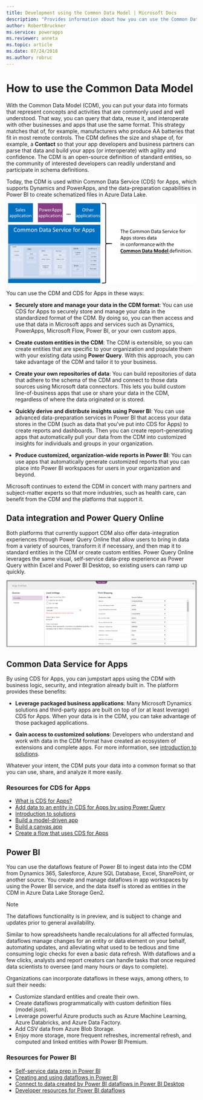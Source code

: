 ```yaml
---
title: Development using the Common Data Model | Microsoft Docs
description: "Provides information about how you can use the Common Data Model to develop apps and solutions."
author: RobertBruckner
ms.service: powerapps
ms.reviewer: anneta
ms.topic: article
ms.date: 07/24/2018
ms.author: robruc
---
```


# How to use the Common Data Model

With the Common Data Model (CDM), you can put your data into formats that represent concepts and activities that are commonly used and well understood. That way, you can query that data, reuse it, and interoperate with other businesses and apps that use the same format. This strategy matches that of, for example, manufacturers who produce AA batteries that fit in most remote controls. The CDM defines the size and shape of, for example, a **Contact** so that your app developers and business partners can parse that data and build your apps (or interoperate) with agility and confidence. The CDM is an open-source definition of standard entities, so the community of interested developers can readily understand and participate in schema definitions.

Today, the CDM is used within Common Data Service (CDS) for Apps, which supports Dynamics and PowerApps, and the data-preparation capabilities in Power BI to create schematized files in Azure Data Lake.

![Common Data Model with CDS for Apps](media/cdm-with-cds.png)

You can use the CDM and CDS for Apps in these ways:

- **Securely store and manage your data in the CDM format**: You can use CDS for Apps to securely store and manage your data in the standardized format of the CDM. By doing so, you can then access and use that data in Microsoft apps and services such as Dynamics, PowerApps, Microsoft Flow, Power BI, or your own custom apps.

- **Create custom entities in the CDM**: The CDM is extensible, so you can create entities that are specific to your organization and populate them with your existing data using **Power Query**. With this approach, you can take advantage of the CDM and tailor it to your business.

- **Create your own repositories of data**: You can build repositories of data that adhere to the schema of the CDM and connect to those data sources using Microsoft data connectors. This lets you build custom line-of-business apps that use or share your data in the CDM, regardless of where the data originated or is stored.

- **Quickly derive and distribute insights using Power BI**: You can use advanced data-preparation services in Power BI that access your data stores in the CDM (such as data that you’ve put into CDS for Apps) to create reports and dashboards. Then you can create report-generating apps that automatically pull your data from the CDM into customized insights for individuals and groups in your organization.

- **Produce customized, organization-wide reports in Power BI**: You can use apps that automatically generate customized reports that you can place into Power BI workspaces for users in your organization and beyond.

Microsoft continues to extend the CDM in concert with many partners and subject-matter experts so that more industries, such as health
care, can benefit from the CDM and the platforms that support it.

## Data integration and Power Query Online

Both platforms that currently support CDM also offer data-integration experiences through Power Query Online that allow users to bring in data from a variety of sources, transform it if necessary, and then map it to standard entities in the CDM or create custom entities. Power Query Online leverages the same visual, self-service data-prep experience as Power Query within Excel and Power BI Desktop, so existing users can ramp up quickly.

![Map data with entities in CDM](media/cdm-map-entities.png)

## Common Data Service for Apps

By using CDS for Apps, you can jumpstart apps using the CDM with business logic, security, and integration already built in. The platform provides these benefits:

- **Leverage packaged business applications**: Many Microsoft Dynamics solutions and third-party apps are built on top of (or at least leverage) CDS for Apps. When your data is in the CDM, you can take advantage of those packaged applications.

- **Gain access to customized solutions**: Developers who understand and work with data in the CDM format have created an ecosystem of extensions and complete apps. For more information, see [introduction to solutions](https://docs.microsoft.com/powerapps/developer/common-data-service/introduction-solutions).

Whatever your intent, the CDM puts your data into a common format so that you can use, share, and analyze it more easily.

### Resources for CDS for Apps

- [What is CDS for Apps?](../maker/common-data-service/data-platform-intro.md)
- [Add data to an entity in CDS for Apps by using Power Query](../maker/common-data-service/data-platform-cds-newentity-pq.md)
- [Introduction to solutions](../developer/common-data-service/introduction-solutions.md)
- [Build a model-driven app](../maker/model-driven-apps/model-driven-app-overview.md)
- [Build a canvas app](../maker/canvas-apps/getting-started.md)
- [Create a flow that uses CDS for Apps](https://docs.microsoft.com/flow/common-data-model-intro)

## Power BI

You can use the dataflows feature of Power BI to ingest data into the CDM from Dynamics 365, Salesforce, Azure SQL Database, Excel, SharePoint, or another source. You create and manage dataflows in app workspaces by using the Power BI service, and the data itself is stored as entities in the CDM in Azure Data Lake Storage Gen2.

> [!NOTE]
> The dataflows functionality is in preview, and is subject to change and updates prior to general availability.

Similar to how spreadsheets handle recalculations for all affected formulas, dataflows manage changes for an entity or data element on your behalf, automating updates, and alleviating what used to be tedious and time consuming logic checks for even a basic data refresh. With dataflows and a few clicks, analysts and report creators can handle tasks that once required data scientists to oversee (and many hours or days to complete).

Organizations can incorporate dataflows in these ways, among others, to suit their needs:

- Customize standard entities and create their own.
- Create dataflows programmatically with custom definition files (model.json).
- Leverage powerful Azure products such as Azure Machine Learning, Azure Databricks, and Azure Data Factory.
- Add CSV data from Azure Blob Storage.
- Enjoy more storage, more frequent refreshes, incremental refresh, and computed and linked entities with Power BI Premium.

### Resources for Power BI

- [Self-service data prep in Power BI](https://docs.microsoft.com/power-bi/service-dataflows-overview)
- [Creating and using dataflows in Power BI](https://docs.microsoft.com/power-bi/service-dataflows-create-use)
- [Connect to data created by Power BI dataflows in Power BI Desktop](https://docs.microsoft.com/power-bi/desktop-connect-dataflows)
- [Developer resources for Power BI dataflows](https://docs.microsoft.com/power-bi/service-dataflows-developer-resources)